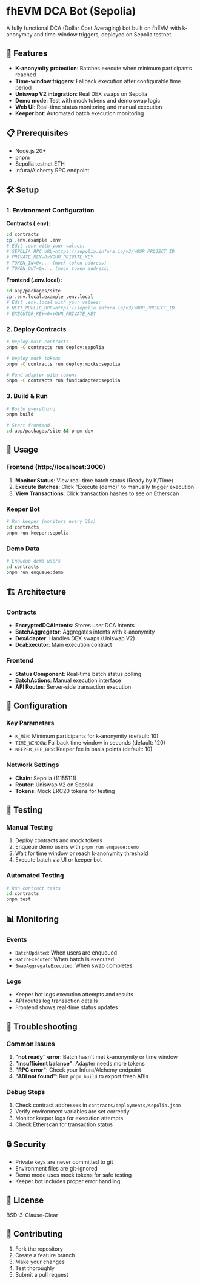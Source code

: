 # fhEVM DCA Bot (Sepolia)

A fully functional DCA (Dollar Cost Averaging) bot built on fhEVM with k-anonymity and time-window triggers, deployed on Sepolia testnet.

## 🚀 Features

- **K-anonymity protection**: Batches execute when minimum participants reached
- **Time-window triggers**: Fallback execution after configurable time period
- **Uniswap V2 integration**: Real DEX swaps on Sepolia
- **Demo mode**: Test with mock tokens and demo swap logic
- **Web UI**: Real-time status monitoring and manual execution
- **Keeper bot**: Automated batch execution monitoring

## 📋 Prerequisites

- Node.js 20+
- pnpm
- Sepolia testnet ETH
- Infura/Alchemy RPC endpoint

## 🛠️ Setup

### 1. Environment Configuration

**Contracts (.env):**
```bash
cd contracts
cp .env.example .env
# Edit .env with your values:
# SEPOLIA_RPC_URL=https://sepolia.infura.io/v3/YOUR_PROJECT_ID
# PRIVATE_KEY=0xYOUR_PRIVATE_KEY
# TOKEN_IN=0x... (mock token address)
# TOKEN_OUT=0x... (mock token address)
```

**Frontend (.env.local):**
```bash
cd app/packages/site
cp .env.local.example .env.local
# Edit .env.local with your values:
# NEXT_PUBLIC_RPC=https://sepolia.infura.io/v3/YOUR_PROJECT_ID
# EXECUTOR_KEY=0xYOUR_PRIVATE_KEY
```

### 2. Deploy Contracts

```bash
# Deploy main contracts
pnpm -C contracts run deploy:sepolia

# Deploy mock tokens
pnpm -C contracts run deploy:mocks:sepolia

# Fund adapter with tokens
pnpm -C contracts run fund:adapter:sepolia
```

### 3. Build & Run

```bash
# Build everything
pnpm build

# Start frontend
cd app/packages/site && pnpm dev
```

## 🎯 Usage

### Frontend (http://localhost:3000)

1. **Monitor Status**: View real-time batch status (Ready by K/Time)
2. **Execute Batches**: Click "Execute (demo)" to manually trigger execution
3. **View Transactions**: Click transaction hashes to see on Etherscan

### Keeper Bot

```bash
# Run keeper (monitors every 30s)
cd contracts
pnpm run keeper:sepolia
```

### Demo Data

```bash
# Enqueue demo users
cd contracts
pnpm run enqueue:demo
```

## 🏗️ Architecture

### Contracts

- **EncryptedDCAIntents**: Stores user DCA intents
- **BatchAggregator**: Aggregates intents with k-anonymity
- **DexAdapter**: Handles DEX swaps (Uniswap V2)
- **DcaExecutor**: Main execution contract

### Frontend

- **Status Component**: Real-time batch status polling
- **BatchActions**: Manual execution interface
- **API Routes**: Server-side transaction execution

## 🔧 Configuration

### Key Parameters

- `K_MIN`: Minimum participants for k-anonymity (default: 10)
- `TIME_WINDOW`: Fallback time window in seconds (default: 120)
- `KEEPER_FEE_BPS`: Keeper fee in basis points (default: 10)

### Network Settings

- **Chain**: Sepolia (11155111)
- **Router**: Uniswap V2 on Sepolia
- **Tokens**: Mock ERC20 tokens for testing

## 🧪 Testing

### Manual Testing

1. Deploy contracts and mock tokens
2. Enqueue demo users with `pnpm run enqueue:demo`
3. Wait for time window or reach k-anonymity threshold
4. Execute batch via UI or keeper bot

### Automated Testing

```bash
# Run contract tests
cd contracts
pnpm test
```

## 📊 Monitoring

### Events

- `BatchUpdated`: When users are enqueued
- `BatchExecuted`: When batch is executed
- `SwapAggregateExecuted`: When swap completes

### Logs

- Keeper bot logs execution attempts and results
- API routes log transaction details
- Frontend shows real-time status updates

## 🚨 Troubleshooting

### Common Issues

1. **"not ready" error**: Batch hasn't met k-anonymity or time window
2. **"insufficient balance"**: Adapter needs more tokens
3. **"RPC error"**: Check your Infura/Alchemy endpoint
4. **"ABI not found"**: Run `pnpm build` to export fresh ABIs

### Debug Steps

1. Check contract addresses in `contracts/deployments/sepolia.json`
2. Verify environment variables are set correctly
3. Monitor keeper logs for execution attempts
4. Check Etherscan for transaction status

## 🔒 Security

- Private keys are never committed to git
- Environment files are git-ignored
- Demo mode uses mock tokens for safe testing
- Keeper bot includes proper error handling

## 📝 License

BSD-3-Clause-Clear

## 🤝 Contributing

1. Fork the repository
2. Create a feature branch
3. Make your changes
4. Test thoroughly
5. Submit a pull request
